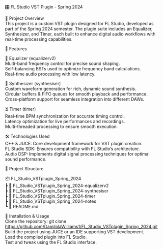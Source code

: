 🎛️ FL Studio VST Plugin - Spring 2024<br>

📝 Project Overview<br>
This project is a custom VST plugin designed for FL Studio, developed as part of the Spring 2024 semester. The plugin suite includes an Equalizer, Synthesizer, and Timer, each built to enhance digital audio workflows with real-time processing capabilities.

🚀 Features<br>

🔹 Equalizer (equalizerv2)<br>
Multi-band frequency control for precise sound shaping.<br>
Self-balancing BSTs used to optimize frequency band calculations.<br>
Real-time audio processing with low latency.<br>

🎵 Synthesizer (synthesiser)<br>
Custom waveform generation for rich, dynamic sound synthesis.<br>
Circular buffers & FIFO queues for smooth playback and performance.<br>
Cross-platform support for seamless integration into different DAWs.<br>

⏳ Timer (timer)<br>
Real-time BPM synchronization for accurate timing control.<br>
Latency optimization for live performances and recordings.<br>
Multi-threaded processing to ensure smooth execution.<br>

🛠️ Technologies Used<br>
C++ & JUCE: Core development framework for VST plugin creation.<br>
FL Studio SDK: Ensures compatibility with FL Studio’s architecture.<br>
Audio DSP: Implements digital signal processing techniques for optimal sound performance.<br>

📂 Project Structure<br>

📦 FL_Studio_VSTplugin_Spring_2024<br>
 ┣ 📜 FL_Studio_VSTplugin_Spring_2024-equalizerv2  
 ┣ 📜 FL_Studio_VSTplugin_Spring_2024-synthesiser  
 ┣ 📜 FL_Studio_VSTplugin_Spring_2024-timer  
 ┣ 📜 FL_Studio_VSTplugin_Spring_2024-notes  
 ┗ 📜 README.md  
 
🔧 Installation & Usage<br>
Clone the repository: git clone https://github.com/DamilolaWilliams1/FL_Studio_VSTplugin_Spring_2024.git<br>
Build the project using JUCE or an IDE supporting VST development.<br>
Load the compiled plugin into FL Studio.<br>
Test and tweak using the FL Studio interface.
